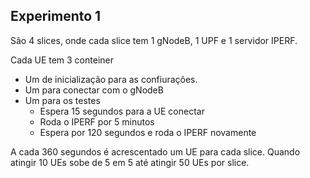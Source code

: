 
## Experimento 1

São 4 slices, onde cada slice tem 1 gNodeB, 1 UPF e 1 servidor IPERF.

Cada UE tem 3 conteiner

* Um de inicialização para as confiurações.
* Um para conectar com o gNodeB
* Um para os testes
  - Espera 15 segundos para a UE conectar
  - Roda o IPERF por 5 minutos
  - Espera por 120 segundos e roda o IPERF novamente


A cada 360 segundos é acrescentado um UE para cada slice. Quando atingir 10 UEs sobe de 5 em 5 até atingir 50 UEs por slice.